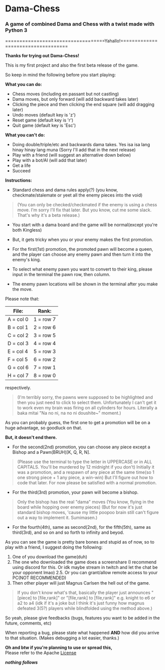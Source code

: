 # Dama-Chess
### A game of combined Dama and Chess with a twist made with Python 3

===================================Yahallo!===================================

**Thanks for trying out Dama-Chess!**

This is my first project and also the first beta release of the game.

So keep in mind the following before you start playing:




**What you can do:**

- Chess moves (including en passant but not castling)
- Dama moves, but only forward (will add backward takes later)
- Clicking the piece and then clicking the end square (will add dragging later)
- Undo moves (default key is 'z')
- Reset game (default key is 'r')
- Quit game (default key is 'Esc')

**What you can't do:**

- Doing double/triple/etc and backwards dama takes. Yes isa isa lang hinay hinay lang muna (Sorry I'll add that in the next release)
- Play with a friend (will suggest an alternative down below)
- Play with a bot/AI (will add that later)
- Get a life
- Succeed



**Instructions:**

- Standard chess and dama rules apply(?) (you know, checkmate/stalemate or yeet all the enemy pieces into the void)
> (You can only be checked/checkmated if the enemy is using a chess move. I'm sorry I'll fix that later. But you know, cut me some slack. That's why it's a beta release.)
- You start with a dama board and the game will be normal(except you're both Kingless)
- But, it gets tricky when you or your enemy makes the first promotion.



- For the first(1st) promotion, the promoted pawn will become a queen, and the player can choose any enemy pawn and then turn it into the enemy's king.
- To select what enemy pawn you want to convert to their king, please input in the terminal the pawn row, then column.
- The enemy pawn locations will be shown in the terminal after you make the move.


Please note that:

| File:         | Rank:         |
| ------------- | ------------- |
| A = col 0     | 1 = row 7     |
| B = col 1     | 2 = row 6     |
| C = col 2     | 3 = row 5     |
| D = col 3     | 4 = row 4     |
| E = col 4     | 5 = row 3     |
| F = col 5     | 6 = row 2     |
| G = col 6     | 7 = row 1     |
| H = col 7     | 8 = row 0     |

respectively.


> (I'm terribly sorry, the pawns were supposed to be highlighted and then you just need to click to select them. 
> Unfortunately I can't get it to work even my brain was firing on all cylinders for hours.
> Literally a baka mitai "Na no ni, na no ni doushite~" moment.)

As you can probably guess, the first one to get a promotion will be on a huge advantage, so goodluck on that.



**But, it doesn't end there.**



- For the second(2nd) promotion, you can choose any piece except a Bishop and a Pawn(BRUH)[K, Q, R, N].
> (Please use the terminal to type the letter in UPPERCASE or in ALL CAPITALS. You'll be murdered by 12 midnight if you don't)
> Initially it was a promotion, and a respawn of any piece at the same time(so 1 one strong piece + 1 any piece, a win-win)
> But I'll figure out how to code that later. For now please be satisfied with a normal promotion.


- For the third(3rd) promotion, your pawn will become a bishop.
> Only the bishop has the real "dama" moves (You know, flying in the board while hopping over enemy pieces)
> (But for now it's just standard bishop moves, 'cause my little poopoo brain still can't figure out a way to implement it. Sumimasen.)


- For the fourth(4th), same as second(2nd), for the fifth(5th), same as third(3rd), and so on and so forth to infinity and beyod.



As you can see the game is pretty bare bones and stupid as of now, so to play with a friend, I suggest doing the following:
1. One of you download the game(duh)
2. The one who downloaded the game does a screenshare (I recommend using discord for this. Or idk maybe stream in twitch and let the chat be your opponent lmao)
2.5. Or you can grant/allow remote access to your PC(NOT RECOMMENDED)
3. Then other player will just Magnus Carlsen the hell out of the game. 
> If you don't know what's that, basically the player just announces "[piece] to [file,rank]" or "[file,rank] to [file,rank]" e.g. knight to e6 or a2 to a4
> (idk if it's a joke but I think it's just funny how magnus defeated 3(5?) players while blindfolded using the method above.)



So yeah, please give feedbacks (bugs, features you want to be added in the future, comments, etc)

When reporting a bug, please state what happened **AND** how did you arrive to that situation. (Makes debugging a lot easier, thanks.)



**Oh and btw if you're planning to use or spread this,** </br>
Please refer to the Apache [License](./License)


***nothing follows***
